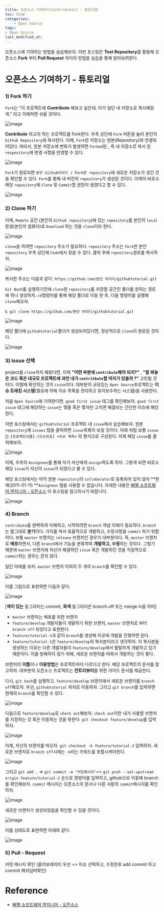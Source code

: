 ```yaml
---
title: 오픈소스 기여하기(Contributor) - 튜토리얼
toc: true
categories:	
    - Open Source
tags:
- Open Source
last_modified_at: 
---
```


  오픈소스에 기여하는 방법을 실습해보자. 이번 포스팅은 **Test Repository**를 활용해 오픈소스 **Fork** 부터 **Pull Request** 까지의 방법을 실습을 통해 알아보려한다.

# 오픈소스 기여하기 - 튜토리얼

### 1) Fork 하기

`Fork`는 "이 프로젝트에 **Contribute** 해보고 싶은데, 이거 일단 내 저장소로 복사해갈게." 라고 이해하면 쉬울 것이다.

![image](https://user-images.githubusercontent.com/49560745/104190939-29370f80-5460-11eb-821f-45aee97e23da.png)

 **Contribute** 하고자 하는 프로젝트를 Fork한다. 우측 상단에 `Fork` 버튼을 눌러 본인의 `Github Repository`에 복사한다. 이때, `Fork`한 저장소는 원본(Repository)와 연결되어있다. 따라서, 원본 저장소에 변화가 발생하면 `Forked`된 , 즉 내 저장소로 복사 된 `respository`에 변경 사항을 반영할 수 있다.

![image](https://user-images.githubusercontent.com/49560745/104177225-c50a5080-544b-11eb-9783-be4020d565aa.png)

`Fork`가 완료되면 `본인 Github아이디 / Fork한 repository`에 새로운 저장소가 생긴 것을 확인할 수 있다. `Fork`를 통해 내 버전의 `repository`가 생성된 것이다. 이제야 비로소 해당 `repository`에 `Clone` 및 `Commit`할 권한이 생겼다고 할 수 있다.

![image](https://user-images.githubusercontent.com/49560745/104178326-79f13d00-544d-11eb-835c-7cde348a149d.png)



### 2) Clone 하기

 이제, `Remote` 공간 (본인의 `Github repository`)에 있는 `repository`를 본인의 `local` 환경(본인의 컴퓨터)로 `Download` 하는 것을 `clone`이라 한다. 

![image](https://user-images.githubusercontent.com/49560745/104179503-4ca58e80-544f-11eb-9a5f-11230e248b7a.png)

`clone`을 하려면 `repository` 주소가 필요하다. `repository` 주소는 `fork`한 본인 `repository` 우측 상단에 `Code`에서 찾을 수 있다. 클릭 후에 `repository`경로를 복사하자. 

![image](https://user-images.githubusercontent.com/49560745/104179808-c6d61300-544f-11eb-9637-10496b5fbaba.png)

복사한 주소는 다음과 같다. `https://github.com/본인 아이디/githubtutorial.git` 

`Git Bash`를 실행하기전에 `clone`한 `repository`를 저장할 공간인 폴더를 원하는 경로에 하나 생성하자. `cd`명령어를 통해 해당 폴더로 이동 한 후, 다음 명령어를 실행해 `clone`해오자.

 `$ git clone https://github.com/본인 아이디/githubtutorial.git`

![image](https://user-images.githubusercontent.com/49560745/104180487-8a56e700-5450-11eb-95f0-b69c6224a1bd.png)

해당 폴더에 `githubtutorial`폴더가 생성되어있다면, 정상적으로 `clone`이 완료된 것이다.

![image](https://user-images.githubusercontent.com/49560745/104180549-a5295b80-5450-11eb-8f5f-7af63e7989d4.png)

### 3) Issue 선택

project를 `clone`까지 해왔다면, 이제 **"어떤 부분에 `contribute`해야 되지?"** , **"잘 짜놓은 코드 혹은 대규모 프로젝트에 과연 내가 `contritbute`할 여지가 있을까 ?"** 고민될 것이다.  이럴때 확인하는 것이 `issue`이다. 대부분의 규모있는 `Open Source`프로젝트는 **이슈 트래킹 시스템**(필요에 의해 이슈 목록을 관리하고 유지보수하는 시스템)을 사용한다. 

처음 `Open Source`에 기여한다면,  `good first issue` 태그를 확인해보자. `good first issue` 태그에 해당하는 `issue`는 몇줄 혹은 몇자만 고치면 해결되는 간단한 이슈에 해당한다.

이번 포스팅에서는 `githubtutorial` 프로젝트 내 `issue`에서 실습해보자. 원본 `repository`에 `issues` 탭을 클릭하면 `issue`목록이 보일 것이다. 아래 처럼 보통 `issue`는  `[프로젝트이름]-[이슈번호] <이슈 제목>` 의 형식으로 구성된다. 이제 해당 `issue`를 클릭해보자.

![image](https://user-images.githubusercontent.com/49560745/104181793-b96e5800-5452-11eb-8be1-b56fa3ac2b71.png)

 이제, 우측의 `Assignees`를 통해 자기 자신에게 `assign`하도록 하자. 그렇게 되면 비로소 해당 `issue`가 자신의 `issue`가 되었다고 볼 수 있다.

해당 포스팅에서는 아직 원본 `repository`의 `collaborator`로 등록되어 있지 않아 **현재(2011-01-11) **`Assignees` 탭을 사용할 수 없습니다. 자세한 내용은 [삐멜 소프트웨어 엔지니어 - 오픈소스](https://imasoftwareengineer.tistory.com/5#recentComments ) 이 포스팅을 참고하시기 바랍니다.



![image](https://user-images.githubusercontent.com/49560745/104182622-11f22500-5454-11eb-9cba-b7d9b8178e2c.png)

### 4) Branch

`contribute`를 완벽하게 이해하고, 시작하려면 `branch` 개념 이해가 필요하다. `branch`는 말그대로 **분기**이다. 가지를 쳐서 효율적으로 개발하고, 수정사항을 `commit` 하기 위함이다. 보통 `master` 브랜치는 `release` 브랜치인 경우가 대부분이다. 즉, `master` 브랜치로 **배포**하면서, 다른 `branch`에서 기능을 분류하여 **개발하고, 수정**하는 것이다. 그렇기 때문에 `master` 브랜치에 자신이 해결하던 `issue` 혹은 개발하던 것을 직접적으로 `commit`하는 경우는 흔치 않다.

일단 아래를 보자. `master` 브랜치 이외의 두 개의 `branch`를 확인할 수 있다.

![image](https://user-images.githubusercontent.com/49560745/104183813-e2441c80-5455-11eb-83a4-fbebd897c9a4.png)

이를 그림으로 표현하면 다음과 같다.

![image](https://user-images.githubusercontent.com/49560745/104186412-b6c33100-5459-11eb-9b0f-6dbbc8da9c3f.png)

[**색이 있는** 동그라미는 commit, **회색** 동그라미은 branch off 또는 merge in을 의미]

- `master` 브랜치는 배포를 위한 브랜치
- `feature/develop` 개발자들이 개발하기 위한 브랜치, `master` 브랜치로 부터 `branch off` 되었다고 표현한다.
- `feature/tutorial-1`과 같이 `branch`를 생성해 이곳에 개발을 진행하면 된다. 
- `feature/tutorial-1`은 `feature/develop`의 복사본이라고 생각하자. 이 복사본을 생성하는 이유는 다른 개발자들이 `feature/develop`에서 활발하게 개발하고 있기 때문이다. 이를 방해하지 않기 위해, 새로운 브랜치를 따와서 개발하는 것이 좋다.

브랜치의 **이름**이나 **이용방법**은 프로젝트마다 다르다고 한다. 해당 프로젝트의 문서를 참고하자. 대부분의 오픈소스 프로젝트는 **컨트리뷰터**를 위한 가이드 문서를 제공한다.

다시, `git bash`를 실행하고, `feature/develop` 브랜치에서 새로운 브랜치를 `branch off`해오자. 우선, `githubtutorial` 위치로 이동하자. 그리고 `git branch`를 입력하면 현재의 `branch`를 확인할 수 있다.

![image](https://user-images.githubusercontent.com/49560745/104187499-3ac9e880-545b-11eb-910f-330429a88b98.png)

다음으로 `feature/develop`로 `check out`해보자. `check out`이란 내가 사용할 브랜치를 지정하는 것 혹은 이동하는 것을 뜻한다. `git checkout feature/develop`를 입력하자.

![image](https://user-images.githubusercontent.com/49560745/104187700-8a101900-545b-11eb-83b0-a4aa5b40205d.png)

이제, 자신의 브랜치를 따오자. `git checkout -b feature/tutorial-2` 입력하자. 새로운 브랜치로 `branch off`시에는 `-b`라는 키워드를 포함시켜야한다.

![image](https://user-images.githubusercontent.com/49560745/104187968-e410de80-545b-11eb-9af9-d74aca4b0301.png)

그리고 `git add .` => `git commit -m "커밋메시지"`=>  `git push --set-upstream origin feature/tutorial-2` 순으로 명령어를 입력하고, github으로 이동해 branch를 확인해보자. `commit` 메시지는 오픈소스의 문서나 다른 사람의 `commit`메시지를 확인하자.

![image](https://user-images.githubusercontent.com/49560745/104188081-0e629c00-545c-11eb-9895-1cf33b29fbd2.png)

새로운 브랜치가 생성되었음을 확인할 수 있을 것이다.

![image](https://user-images.githubusercontent.com/49560745/104188119-191d3100-545c-11eb-8419-ca6feaf0004e.png)

이를 상태도로 표현하면 아래와 같다.

![image](https://user-images.githubusercontent.com/49560745/104188336-731df680-545c-11eb-9d2d-8add4b6c0cac.png)

### 5) Pull - Request

커밋 메시지 확인 (콜라보레이터 우선 => 이슈 선택하고, 수정한후 add commit 하고 commit 해쉬넘버확인)

# Reference

- [삐멜 소프트웨어 엔지니어 - 오픈소스](https://imasoftwareengineer.tistory.com/5#recentComments )
